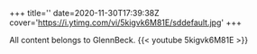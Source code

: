 +++
title=''
date=2020-11-30T17:39:38Z
cover='https://i.ytimg.com/vi/5kigvk6M81E/sddefault.jpg'
+++

All content belongs to GlennBeck.
{{< youtube 5kigvk6M81E >}}
